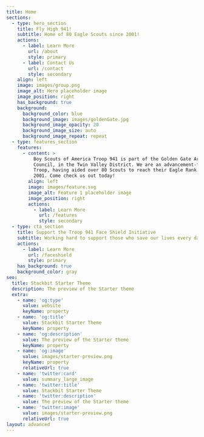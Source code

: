 ```yaml
---
title: Home
sections:
  - type: hero_section
    title: Fly High 941!
    subtitle: Home of 80 Eagle Scouts since 2001!
    actions:
      - label: Learn More
        url: /about
        style: primary
      - label: Contact Us
        url: /contact
        style: secondary
    align: left
    image: images/group.png
    image_alt: Hero placeholder image
    image_position: right
    has_background: true
    background:
      background_color: blue
      background_image: images/goldenGate.jpg
      background_image_opacity: 20
      background_image_size: auto
      background_image_repeat: repeat
  - type: features_section
    features:
      - content: >
          Boy Scouts of America Troop 941 is part of the Golden Gate Area
          Council, in the Twin Valley District. We are an advancement-focused
          Troop, having aided over 80 Scouts to reach their Eagle Rank since
          2001. Come check us out today!
        align: left
        image: images/feature.svg
        image_alt: Feature 1 placeholder image
        image_position: right
        actions:
          - label: Learn More
            url: /features
            style: secondary
  - type: cta_section
    title: Support the Troop 941 Face Shield Initiative
    subtitle: Working hard to support those who save our lives every day!
    actions:
      - label: Learn More
        url: /faceshield
        style: primary
    has_background: true
    background_color: gray
seo:
  title: Stackbit Starter Theme
  description: The preview of the Starter theme
  extra:
    - name: 'og:type'
      value: website
      keyName: property
    - name: 'og:title'
      value: Stackbit Starter Theme
      keyName: property
    - name: 'og:description'
      value: The preview of the Starter theme
      keyName: property
    - name: 'og:image'
      value: images/starter-preview.png
      keyName: property
      relativeUrl: true
    - name: 'twitter:card'
      value: summary_large_image
    - name: 'twitter:title'
      value: Stackbit Starter Theme
    - name: 'twitter:description'
      value: The preview of the Starter theme
    - name: 'twitter:image'
      value: images/starter-preview.png
      relativeUrl: true
layout: advanced
---
```

